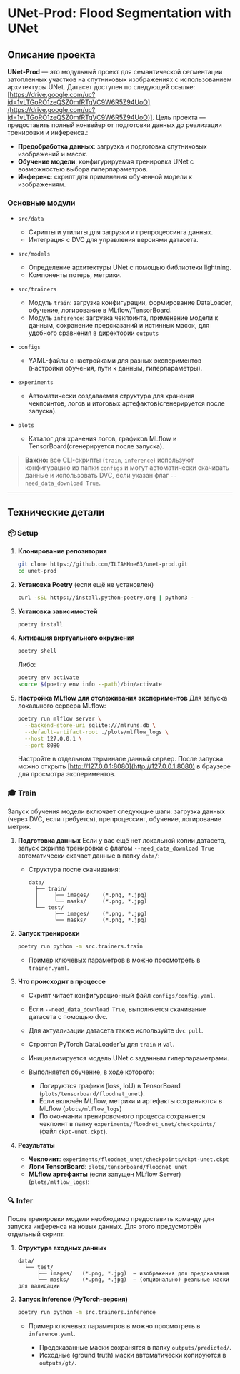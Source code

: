 # UNet-Prod: Flood Segmentation with UNet

## Описание проекта

**UNet-Prod** — это модульный проект для семантической сегментации затопленных
участков на спутниковых изображениях с использованием архитектуры UNet. Датасет доступен по следующей ссылке: [https://drive.google.com/uc?id=1vLTGoRO1zeQSZ0mfRTgVC9W6R5Z94UoO](https://drive.google.com/uc?id=1vLTGoRO1zeQSZ0mfRTgVC9W6R5Z94UoO)]. Цель
проекта — предоставить полный конвейер от подготовки данных до реализации
тренировки и инференса.:

- **Предобработка данных**: загрузка и подготовка спутниковых изображений и
  масок.
- **Обучение модели**: конфигурируемая тренировка UNet с возможностью выбора
  гиперпараметров.
- **Инференс**: скрипт для применения обученной модели к изображениям.

### Основные модули

- `src/data`

  - Скрипты и утилиты для загрузки и препроцессинга данных.
  - Интеграция с DVC для управления версиями датасета.

- `src/models`

  - Определение архитектуры UNet с помощью библиотеки lightning.
  - Компоненты потерь, метрики.

- `src/trainers`

  - Модуль `train`: загрузка конфигурации, формирование DataLoader, обучение,
    логирование в MLflow/TensorBoard.
  - Модуль `inference`: загрузка чекпоинта, применение модели к данным,
    сохранение предсказаний и истинных масок, для удобного сравнения в
    директории `outputs`

- `configs`

  - YAML-файлы с настройками для разных экспериментов (настройки обучения, пути
    к данным, гиперпараметры).

- `experiments`

  - Автоматически создаваемая структура для хранения чекпоинтов, логов и
    итоговых артефактов(сгенерируется после запуска).

- `plots`

  - Каталог для хранения логов, графиков MLflow и TensorBoard(сгенерируется после запуска).

> **Важно:** все CLI-скрипты (`train`, `inference`) используют конфигурацию из
> папки `configs` и могут автоматически скачивать данные и использовать DVC,
> если указан флаг `--need_data_download True`.

---

## Технические детали

### 📦 Setup

1. **Клонирование репозитория**

   ```bash
   git clone https://github.com/ILIAHHne63/unet-prod.git
   cd unet-prod
   ```

2. **Установка Poetry** (если ещё не установлен)

   ```bash
   curl -sSL https://install.python-poetry.org | python3 -
   ```

3. **Установка зависимостей**

   ```bash
   poetry install
   ```

4. **Активация виртуального окружения**

   ```bash
   poetry shell
   ```

   Либо:

   ```bash
   poetry env activate
   source $(poetry env info --path)/bin/activate
   ```

5. **Настройка MLflow для отслеживания экспериментов** Для запуска локального
   сервера MLflow:

   ```bash
   poetry run mlflow server \
     --backend-store-uri sqlite:///mlruns.db \
     --default-artifact-root ./plots/mlflow_logs \
     --host 127.0.0.1 \
     --port 8080
   ```

   Настройте в отдельном терминале данный сервер. После запуска можно открыть
   [http://127.0.0.1:8080](http://127.0.0.1:8080) в браузере для просмотра
   экспериментов.

### 🎓 Train

Запуск обучения модели включает следующие шаги: загрузка данных (через DVC, если
требуется), препроцессинг, обучение, логирование метрик.

1. **Подготовка данных** Если у вас ещё нет локальной копии датасета, запуск
   скрипта тренировки с флагом `--need_data_download True` автоматически скачает
   данные в папку `data/`:

   - Структура после скачивания:

     ```
     data/
       ├── train/
       │     ├── images/    (*.png, *.jpg)
       │     └── masks/     (*.png, *.jpg)
       └── test/
             ├── images/    (*.png, *.jpg)
             └── masks/     (*.png, *.jpg)
     ```

2. **Запуск тренировки**

   ```bash
   poetry run python -m src.trainers.train
   ```

   - Пример ключевых параметров в можно просмотреть в `trainer.yaml`.

3. **Что происходит в процессе**

   - Скрипт читает конфигурационный файл `configs/config.yaml`.
   - Если `--need_data_download True`, выполняется скачивание датасета с помощью
     dvc.
   - Для актуализации датасета также используйте `dvc pull`.
   - Строятся PyTorch DataLoader’ы для `train` и `val`.
   - Инициализируется модель UNet с заданным гиперпараметрами.
   - Выполняется обучение, в ходе которого:

     - Логируются графики (loss, IoU) в TensorBoard
       (`plots/tensorboard/floodnet_unet`).
     - Если включён MLflow, метрики и артефакты сохраняются в MLflow
       (`plots/mlflow_logs`)
     - По окончании тренировочного процесса сохраняется чекпоинт в папку
       `experiments/floodnet_unet/checkpoints/` (файл `ckpt-unet.ckpt`).

4. **Результаты**

   - **Чекпоинт**: `experiments/floodnet_unet/checkpoints/ckpt-unet.ckpt`
   - **Логи TensorBoard**: `plots/tensorboard/floodnet_unet`
   - **MLflow артефакты** (если запущен MLflow Server) (`plots/mlflow_logs`):

### 🔍 Infer

После тренировки модели необходимо предоставить команду для запуска инференса на
новых данных. Для этого предусмотрён отдельный скрипт.

1. **Структура входных данных**

   ```
   data/
     └── test/
         ├── images/   (*.png, *.jpg)  — изображения для предсказания
         └── masks/    (*.png, *.jpg)  — (опционально) реальные маски для валидации
   ```

2. **Запуск inf­erence (PyTorch-версия)**

   ```bash
   poetry run python -m src.trainers.inference
   ```

   - Пример ключевых параметров в можно просмотреть в `inference.yaml`.

     - Предсказанные маски сохранятся в папку `outputs/predicted/`.
     - Исходные (ground truth) маски автоматически копируются в `outputs/gt/`.
